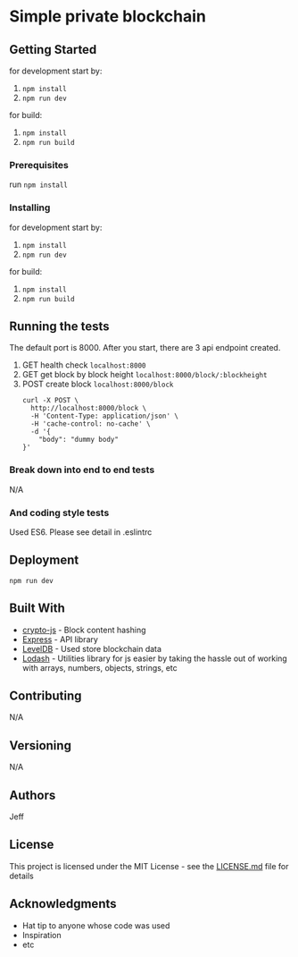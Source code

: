 # Simple private blockchain


## Getting Started

for development start by:
1. `npm install`
2. `npm run dev`

for build:
1. `npm install`
2. `npm run build`


### Prerequisites

run `npm install`

### Installing

for development start by:
1. `npm install`
2. `npm run dev`

for build:
1. `npm install`
2. `npm run build`


## Running the tests

The default port is 8000.
After you start, there are 3 api endpoint created.

1. GET health check `localhost:8000`
2. GET get block by block height `localhost:8000/block/:blockheight`
3. POST create block `localhost:8000/block`
    ```
    curl -X POST \
      http://localhost:8000/block \
      -H 'Content-Type: application/json' \
      -H 'cache-control: no-cache' \
      -d '{
    	"body": "dummy body"
    }'
    ```  

### Break down into end to end tests
N/A

### And coding style tests
Used ES6.
Please see detail in .eslintrc

## Deployment
`npm run dev`

## Built With

* [crypto-js](https://github.com/brix/crypto-js) - Block content hashing
* [Express](https://github.com/expressjs/express) - API library
* [LevelDB](https://github.com/google/leveldb) - Used store blockchain data
* [Lodash](https://github.com/lodash/lodash) - Utilities library for js easier by taking the hassle out of working with arrays, numbers, objects, strings, etc


## Contributing
N/A

## Versioning
N/A

## Authors
Jeff

## License

This project is licensed under the MIT License - see the [LICENSE.md](LICENSE.md) file for details

## Acknowledgments

* Hat tip to anyone whose code was used
* Inspiration
* etc

